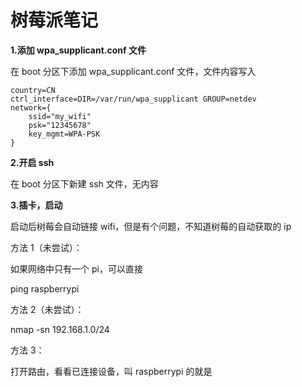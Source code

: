 # 树莓派笔记


**1.添加 wpa_supplicant.conf 文件**

在 boot 分区下添加 wpa_supplicant.conf 文件，文件内容写入

```
country=CN
ctrl_interface=DIR=/var/run/wpa_supplicant GROUP=netdev
network={
    ssid="my_wifi"
    psk="12345678"
    key_mgmt=WPA-PSK
}
```

**2.开启 ssh**

在 boot 分区下新建 ssh 文件，无内容

**3.插卡，启动**

启动后树莓会自动链接 wifi，但是有个问题，不知道树莓的自动获取的 ip

方法 1（未尝试）：

如果网络中只有一个 pi，可以直接

ping raspberrypi

方法 2（未尝试）：

nmap -sn 192.168.1.0/24

方法 3：

打开路由，看看已连接设备，叫 raspberrypi 的就是

